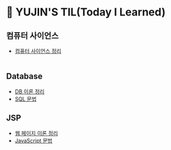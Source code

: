 # 👀 YUJIN'S TIL(Today I Learned)<br>

## 컴퓨터 사이언스<br>
* [컴퓨터 사이언스 정리](ComputerSicence/ComputerSience_Summary.md)<br><br>

## Database
* [DB 이론 정리](Database/DB_Summary.md)
* [SQL 문법](Database/SQL_Language.md)

## JSP
* [웹 페이지 이론 정리](Jsp/JSP_Summary.md)
* [JavaScript 문법](Jsp/JavaScript.md)
